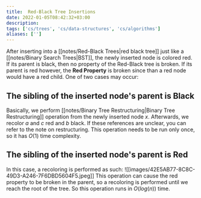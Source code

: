 ```yaml
---
title:  Red-Black Tree Insertions
date: 2022-01-05T08:42:32+03:00
description: 
tags: ['cs/trees', 'cs/data-structures', 'cs/algorithms']
aliases: ['']
---
```

After inserting into a [[notes/Red-Black Trees|red black tree]] just like a [[notes/Binary Search Trees|BST]], the newly inserted node is colored red. If its parent is black, then no property of the Red-Black tree is broken. If its parent is red however, the **Red Property** is broken since than a red node would have a red child. One of two cases may occur:

## The sibling  of the inserted node's parent is Black
Basically, we perform [[notes/Binary Tree Restructuring|Binary Tree Restructuring]] operation from the newly inserted node $x$. Afterwards, we recolor $a$ and $c$ red and $b$ black. If these references are unclear, you can refer to the note on restructuring. This operation needs to be run only once, so it has $O(1)$ time complexity.

 ## The sibling of the inserted node's parent is Red
In this case, a recoloring is performed as such:
![[images/42E5AB77-8C8C-49D3-A246-7F6DBD5604F5.jpeg]]
This operation can cause the red property to be broken in the parent, so a recoloring is performed until we reach the root of the tree. So this operation runs in $O(log(n))$ time.